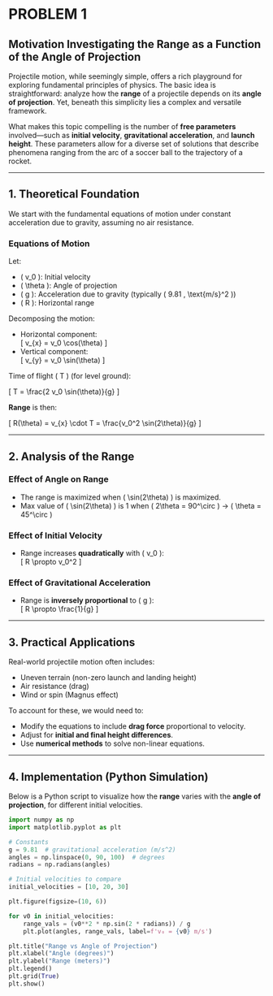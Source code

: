 # PROBLEM 1 


## Motivation Investigating the Range as a Function of the Angle of Projection


Projectile motion, while seemingly simple, offers a rich playground for exploring fundamental principles of physics. The basic idea is straightforward: analyze how the **range** of a projectile depends on its **angle of projection**. Yet, beneath this simplicity lies a complex and versatile framework.

What makes this topic compelling is the number of **free parameters** involved—such as **initial velocity**, **gravitational acceleration**, and **launch height**. These parameters allow for a diverse set of solutions that describe phenomena ranging from the arc of a soccer ball to the trajectory of a rocket.

---

## 1. Theoretical Foundation

We start with the fundamental equations of motion under constant acceleration due to gravity, assuming no air resistance.

### Equations of Motion

Let:
- \( v_0 \): Initial velocity
- \( \theta \): Angle of projection
- \( g \): Acceleration due to gravity (typically \( 9.81 \, \text{m/s}^2 \))
- \( R \): Horizontal range

Decomposing the motion:

- Horizontal component:  
  \[
  v_{x} = v_0 \cos(\theta)
  \]
- Vertical component:  
  \[
  v_{y} = v_0 \sin(\theta)
  \]

Time of flight \( T \) (for level ground):

\[
T = \frac{2 v_0 \sin(\theta)}{g}
\]

**Range** is then:

\[
R(\theta) = v_{x} \cdot T = \frac{v_0^2 \sin(2\theta)}{g}
\]

---

## 2. Analysis of the Range

### Effect of Angle on Range

- The range is maximized when \( \sin(2\theta) \) is maximized.
- Max value of \( \sin(2\theta) \) is 1 when \( 2\theta = 90^\circ \) → \( \theta = 45^\circ \)

### Effect of Initial Velocity

- Range increases **quadratically** with \( v_0 \):  
  \[
  R \propto v_0^2
  \]

### Effect of Gravitational Acceleration

- Range is **inversely proportional** to \( g \):  
  \[
  R \propto \frac{1}{g}
  \]

---

## 3. Practical Applications

Real-world projectile motion often includes:

- Uneven terrain (non-zero launch and landing height)
- Air resistance (drag)
- Wind or spin (Magnus effect)

To account for these, we would need to:

- Modify the equations to include **drag force** proportional to velocity.
- Adjust for **initial and final height differences**.
- Use **numerical methods** to solve non-linear equations.

---

## 4. Implementation (Python Simulation)

Below is a Python script to visualize how the **range** varies with the **angle of projection**, for different initial velocities.

```python
import numpy as np
import matplotlib.pyplot as plt

# Constants
g = 9.81  # gravitational acceleration (m/s^2)
angles = np.linspace(0, 90, 100)  # degrees
radians = np.radians(angles)

# Initial velocities to compare
initial_velocities = [10, 20, 30]

plt.figure(figsize=(10, 6))

for v0 in initial_velocities:
    range_vals = (v0**2 * np.sin(2 * radians)) / g
    plt.plot(angles, range_vals, label=f'v₀ = {v0} m/s')

plt.title("Range vs Angle of Projection")
plt.xlabel("Angle (degrees)")
plt.ylabel("Range (meters)")
plt.legend()
plt.grid(True)
plt.show()


